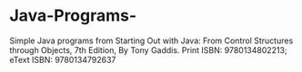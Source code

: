 # Java-Programs-
Simple Java programs from Starting Out with Java: From Control Structures through Objects, 7th Edition, By Tony Gaddis. Print ISBN: 9780134802213; eText ISBN: 9780134792637
